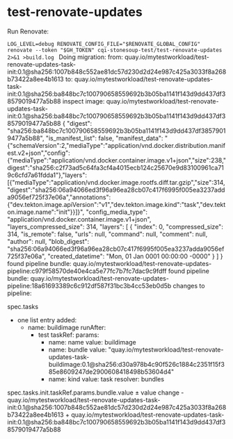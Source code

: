 # test-renovate-updates

Run Renovate:

`LOG_LEVEL=debug RENOVATE_CONFIG_FILE="$RENOVATE_GLOBAL_CONFIG" renovate --token "$GH_TOKEN" cqi-stonesoup-test/test-renovate-updates 2>&1 >build.log
`
Doing migration:
from: quay.io/mytestworkload/test-renovate-updates-task-init:0.1@sha256:1007b848c552ae81dc57d230d2d24e987c425a3033f8a268b73422a8ee4b1613
to: quay.io/mytestworkload/test-renovate-updates-task-init:0.1@sha256:ba848bc7c100790658559692b3b05ba1141f143d9dd437df38579019477a5b88
inspect image: quay.io/mytestworkload/test-renovate-updates-task-init:0.1@sha256:ba848bc7c100790658559692b3b05ba1141f143d9dd437df38579019477a5b88
{
  "digest": "sha256:ba848bc7c100790658559692b3b05ba1141f143d9dd437df38579019477a5b88",
  "is_manifest_list": false,
  "manifest_data": "{\"schemaVersion\":2,\"mediaType\":\"application/vnd.docker.distribution.manifest.v2+json\",\"config\":{\"mediaType\":\"application/vnd.docker.container.image.v1+json\",\"size\":238,\"digest\":\"sha256:c2f73ad5c64fa3cf4a4015ecb124c25670e9d83100961ca719c6cfd7a61fdda1\"},\"layers\":[{\"mediaType\":\"application/vnd.docker.image.rootfs.diff.tar.gzip\",\"size\":314,\"digest\":\"sha256:06a94066ed3f96a96ea28cb07c417f6995f005ea3237adda9056ef725f37e06a\",\"annotations\":{\"dev.tekton.image.apiVersion\":\"v1\",\"dev.tekton.image.kind\":\"task\",\"dev.tekton.image.name\":\"init\"}}]}",
  "config_media_type": "application/vnd.docker.container.image.v1+json",
  "layers_compressed_size": 314,
  "layers": [
    {
      "index": 0,
      "compressed_size": 314,
      "is_remote": false,
      "urls": null,
      "command": null,
      "comment": null,
      "author": null,
      "blob_digest": "sha256:06a94066ed3f96a96ea28cb07c417f6995f005ea3237adda9056ef725f37e06a",
      "created_datetime": "Mon, 01 Jan 0001 00:00:00 -0000"
    }
  ]
}
found pipeline bundle: quay.io/mytestworkload/test-renovate-updates-pipeline:c979f58570de40e4ca5e77fc7b7fc7dac9c9fdff
found pipeline bundle: quay.io/mytestworkload/test-renovate-updates-pipeline:18a61693389c6c912df587f31bc3b4cc53eb0d5b
changes to pipeline:

spec.tasks
  + one list entry added:
    - name: buildimage
      runAfter:
      - test
      taskRef:
        params:
        - name: name
          value: buildimage
        - name: bundle
          value: "quay.io/mytestworkload/test-renovate-updates-task-buildimage:0.1@sha256:d30a978b4c90f526c1884c2351f15f385e8609247de2900608418498b53604d4"
        - name: kind
          value: task
        resolver: bundles
    
  

spec.tasks.init.taskRef.params.bundle.value
  ± value change
    - quay.io/mytestworkload/test-renovate-updates-task-init:0.1@sha256:1007b848c552ae81dc57d230d2d24e987c425a3033f8a268b73422a8ee4b1613
    + quay.io/mytestworkload/test-renovate-updates-task-init:0.1@sha256:ba848bc7c100790658559692b3b05ba1141f143d9dd437df38579019477a5b88
  


